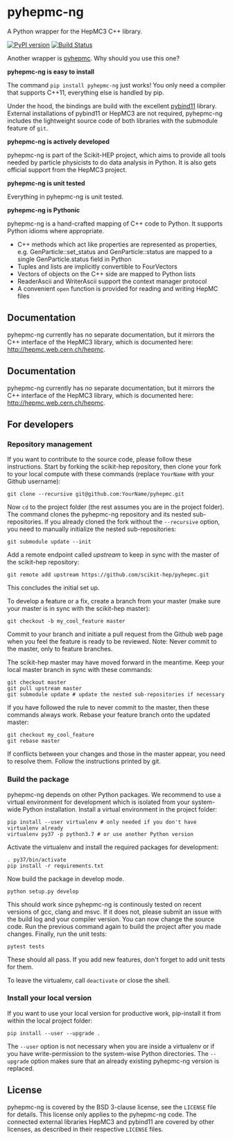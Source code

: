# pyhepmc-ng
<!-- begin of description -->
A Python wrapper for the HepMC3 C++ library.
<!-- end of description -->

[![PyPI version](https://badge.fury.io/py/pyhepmc-ng.svg)](https://badge.fury.io/py/pyhepmc-ng)
[![Build Status](https://travis-ci.org/scikit-hep/pyhepmc.svg?branch=master)](https://travis-ci.org/scikit-hep/pyhepmc)

<!-- begin of description -->
Another wrapper is [pyhepmc](https://pypi.org/project/pyhepmc/). Why should you use this one?

**pyhepmc-ng is easy to install**

The command `pip install pyhepmc-ng` just works! You only need a compiler that
supports C++11, everything else is handled by pip.

Under the hood, the bindings are build with the excellent
[pybind11](http://pybind11.readthedocs.io/en/stable/) library. External installations of pybind11 or HepMC3 are not required, pyhepmc-ng includes the lightweight source code of both libraries with the submodule feature of `git`.

**pyhepmc-ng is actively developed**

pyhepmc-ng is part of the Scikit-HEP project, which aims to provide all tools needed by particle physicists to do data analysis in Python. It is also gets official support from the HepMC3 project.

**pyhepmc-ng is unit tested**

Everything in pyhepmc-ng is unit tested.

**pyhepmc-ng is Pythonic**

pyhepmc-ng is a hand-crafted mapping of C++ code to Python. It supports Python idioms
where appropriate.

- C++ methods which act like properties are represented as properties,
  e.g. GenParticle::set_status and GenParticle::status are mapped to a single
  GenParticle.status field in Python
- Tuples and lists are implicitly convertible to FourVectors
- Vectors of objects on the C++ side are mapped to Python lists
- ReaderAscii and WriterAscii support the context manager protocol
- A convenient `open` function is provided for reading and writing HepMC files

## Documentation

pyhepmc-ng currently has no separate documentation, but it mirrors the C++ interface of the HepMC3 library, which is documented here: http://hepmc.web.cern.ch/hepmc.
<!-- end of description -->

## Documentation

pyhepmc-ng currently has no separate documentation, but it mirrors the C++ interface of the HepMC3 library, which is documented here: http://hepmc.web.cern.ch/hepmc.

## For developers

### Repository management

If you want to contribute to the source code, please follow these instructions. Start by forking the scikit-hep repository, then clone your fork to your local compute with these commands (replace `YourName` with your Github username):
```
git clone --recursive git@github.com:YourName/pyhepmc.git
```
Now `cd` to the project folder (the rest assumes you are in the project folder). The command clones the pyhepmc-ng repository and its nested sub-repositories. If you already cloned the fork without the `--recursive` option, you need to manually initialize the nested sub-repositories:
```
git submodule update --init
```
Add a remote endpoint called *upstream* to keep in sync with the master of the scikit-hep repository:
```
git remote add upstream https://github.com/scikit-hep/pyhepmc.git
```
This concludes the initial set up.

To develop a feature or a fix, create a branch from your master (make sure your master is in sync with the scikit-hep master):
```
git checkout -b my_cool_feature master
```
Commit to your branch and initiate a pull request from the Github web page when you feel the feature is ready to be reviewed. Note: Never commit to the master, only to feature branches.

The scikit-hep master may have moved forward in the meantime. Keep your local master branch in sync with these commands:
```
git checkout master
git pull upstream master
git submodule update # update the nested sub-repositories if necessary
```
If you have followed the rule to never commit to the master, then these commands always work. Rebase your feature branch onto the updated master:
```
git checkout my_cool_feature
git rebase master
```
If conflicts between your changes and those in the master appear, you need to resolve them. Follow the instructions printed by git.

### Build the package

pyhepmc-ng depends on other Python packages. We recommend to use a virtual environment for development which is isolated from your system-wide Python installation. Install a virtual environment in the project folder:
```
pip install --user virtualenv # only needed if you don't have virtualenv already
virtualenv py37 -p python3.7 # or use another Python version
```
Activate the virtualenv and install the required packages for development:
```
. py37/bin/activate
pip install -r requirements.txt
```
Now build the package in develop mode.
```
python setup.py develop
```
This should work since pyhepmc-ng is continously tested on recent versions of gcc, clang and msvc. If it does not, please submit an issue with the build log and your compiler version. You can now change the source code. Run the previous command again to build the project after you made changes. Finally, run the unit tests:
```
pytest tests
```
These should all pass. If you add new features, don't forget to add unit tests for them.

To leave the virtualenv, call `deactivate` or close the shell.

### Install your local version

If you want to use your local version for productive work, pip-install it from within the local project folder:
```
pip install --user --upgrade .
```
The `--user` option is not necessary when you are inside a virtualenv or if you have write-permission to the system-wise Python directories. The `--upgrade` option makes sure that an already existing pyhepmc-ng version is replaced.

## License

pyhepmc-ng is covered by the BSD 3-clause license, see the `LICENSE` file for details. This license only applies to the pyhepmc-ng code. The connected external libraries HepMC3 and pybind11 are covered by other licenses, as described in their respective `LICENSE` files.
